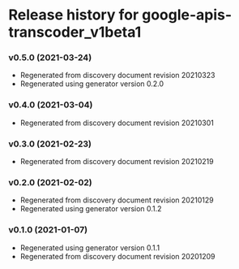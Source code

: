 # Release history for google-apis-transcoder_v1beta1

### v0.5.0 (2021-03-24)

* Regenerated from discovery document revision 20210323
* Regenerated using generator version 0.2.0

### v0.4.0 (2021-03-04)

* Regenerated from discovery document revision 20210301

### v0.3.0 (2021-02-23)

* Regenerated from discovery document revision 20210219

### v0.2.0 (2021-02-02)

* Regenerated from discovery document revision 20210129
* Regenerated using generator version 0.1.2

### v0.1.0 (2021-01-07)

* Regenerated using generator version 0.1.1
* Regenerated from discovery document revision 20201209

